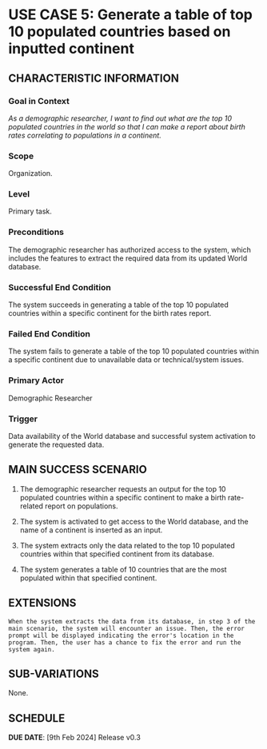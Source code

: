 # USE CASE 5: Generate a table of top 10 populated countries based on inputted continent

## CHARACTERISTIC INFORMATION

### Goal in Context

*As a demographic researcher, I want to find out what are the top 10 populated countries in the world so that I can make a report about birth rates correlating to populations in a continent.*

### Scope

Organization.

### Level

Primary task.

### Preconditions

The demographic researcher has authorized access to the system, which includes the features to extract the required data from its updated World database.

### Successful End Condition

The system succeeds in generating a table of the top 10 populated countries within a specific continent for the birth rates report.

### Failed End Condition

The system fails to generate a table of the top 10 populated countries within a specific continent due to unavailable data or technical/system issues.

### Primary Actor

Demographic Researcher

### Trigger

Data availability of the World database and successful system activation to generate the requested data.



## MAIN SUCCESS SCENARIO

1. The demographic researcher requests an output for the top 10 populated countries within a specific continent to make a birth rate-related report on populations.

2. The system is activated to get access to the World database, and the name of a continent is inserted as an input.

3. The system extracts only the data related to the top 10 populated countries within that specified continent from its database.

4. The system generates a table of 10 countries that are the most populated within that specified continent.


## EXTENSIONS

	When the system extracts the data from its database, in step 3 of the main scenario, the system will encounter an issue. Then, the error prompt will be displayed indicating the error's location in the program. Then, the user has a chance to fix the error and run the system again.   

## SUB-VARIATIONS

None.

## SCHEDULE

**DUE DATE**: [9th Feb 2024] Release v0.3 